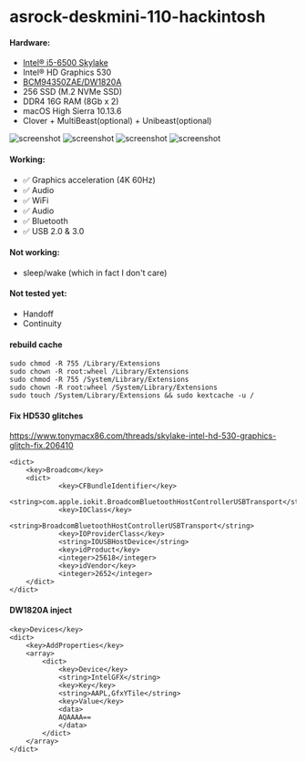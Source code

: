 # asrock-deskmini-110-hackintosh

#### Hardware:
* [Intel® i5-6500 Skylake](https://ark.intel.com/content/www/us/en/ark/products/88184/intel-core-i5-6500-processor-6m-cache-up-to-3-60-ghz.html)
* Intel® HD Graphics 530
* [BCM94350ZAE/DW1820A](https://www.tonymacx86.com/threads/bcm94350zae-dw1820a-only-802-11n-wifi-and-no-bluetooth-devices.250592/page-4)
* 256 SSD (M.2 NVMe SSD)
* DDR4 16G RAM (8Gb x 2)
* macOS High Sierra 10.13.6
* Clover + MultiBeast(optional) + Unibeast(optional)

![screenshot](https://raw.githubusercontent.com/suxiaogang/asrock-deskmini-110-hackintosh/master/desktop.jpg)
![screenshot](https://raw.githubusercontent.com/suxiaogang/asrock-deskmini-110-hackintosh/master/4k.jpg)
![screenshot](https://raw.githubusercontent.com/suxiaogang/asrock-deskmini-110-hackintosh/master/remove-theme.png)
![screenshot](https://raw.githubusercontent.com/suxiaogang/asrock-deskmini-110-hackintosh/master/remove-clover-boot.jpg)

#### Working:
* ✅ Graphics acceleration (4K 60Hz)
* ✅ Audio
* ✅ WiFi
* ✅ Audio
* ✅ Bluetooth
* ✅ USB 2.0 & 3.0

#### Not working:
* sleep/wake (which in fact I don't care)

#### Not tested yet:
* Handoff
* Continuity


#### rebuild cache
```
sudo chmod -R 755 /Library/Extensions
sudo chown -R root:wheel /Library/Extensions
sudo chmod -R 755 /System/Library/Extensions
sudo chown -R root:wheel /System/Library/Extensions
sudo touch /System/Library/Extensions && sudo kextcache -u /
```

#### Fix HD530 glitches
https://www.tonymacx86.com/threads/skylake-intel-hd-530-graphics-glitch-fix.206410
```
<dict>
    <key>Broadcom</key>
    <dict>
            <key>CFBundleIdentifier</key>
            <string>com.apple.iokit.BroadcomBluetoothHostControllerUSBTransport</string>
            <key>IOClass</key>
            <string>BroadcomBluetoothHostControllerUSBTransport</string>
            <key>IOProviderClass</key>
            <string>IOUSBHostDevice</string>
            <key>idProduct</key>
            <integer>25618</integer>
            <key>idVendor</key>
            <integer>2652</integer>
    </dict>
</dict>    
```

#### DW1820A inject
```
<key>Devices</key>
<dict>
    <key>AddProperties</key>
    <array>
        <dict>
            <key>Device</key>
            <string>IntelGFX</string>
            <key>Key</key>
            <string>AAPL,GfxYTile</string>
            <key>Value</key>
            <data>
            AQAAAA==
            </data>
        </dict>
    </array>
</dict>
```
